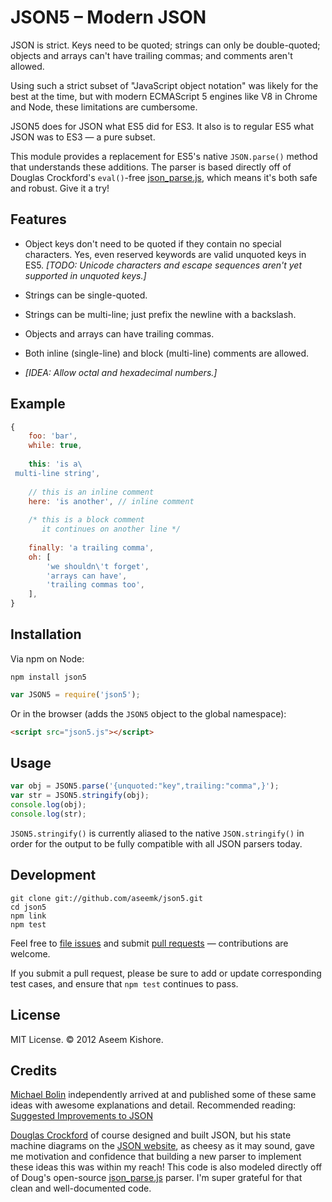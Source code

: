# JSON5 – Modern JSON

JSON is strict. Keys need to be quoted; strings can only be double-quoted;
objects and arrays can't have trailing commas; and comments aren't allowed.

Using such a strict subset of "JavaScript object notation" was likely for the
best at the time, but with modern ECMAScript 5 engines like V8 in Chrome and
Node, these limitations are cumbersome.

JSON5 does for JSON what ES5 did for ES3. It also is to regular ES5 what JSON
was to ES3 — a pure subset.

This module provides a replacement for ES5's native `JSON.parse()` method that
understands these additions. The parser is based directly off of Douglas
Crockford's `eval()`-free [json_parse.js][], which means it's both safe and
robust. Give it a try!

## Features

- Object keys don't need to be quoted if they contain no special characters.
  Yes, even reserved keywords are valid unquoted keys in ES5.
  *[TODO: Unicode characters and escape sequences aren't yet supported in
  unquoted keys.]*

- Strings can be single-quoted.

- Strings can be multi-line; just prefix the newline with a backslash.

- Objects and arrays can have trailing commas.

- Both inline (single-line) and block (multi-line) comments are allowed.

- *[IDEA: Allow octal and hexadecimal numbers.]*

## Example

```js
{
    foo: 'bar',
    while: true,
    
    this: 'is a\
 multi-line string',
 
    // this is an inline comment
    here: 'is another', // inline comment
    
    /* this is a block comment
       it continues on another line */
       
    finally: 'a trailing comma',
    oh: [
        'we shouldn\'t forget',
        'arrays can have',
        'trailing commas too',
    ],
}
```

## Installation

Via npm on Node:

```
npm install json5
```

```js
var JSON5 = require('json5');
```

Or in the browser (adds the `JSON5` object to the global namespace):

```html
<script src="json5.js"></script>
```

## Usage

```js
var obj = JSON5.parse('{unquoted:"key",trailing:"comma",}');
var str = JSON5.stringify(obj);
console.log(obj);
console.log(str);
```

`JSON5.stringify()` is currently aliased to the native `JSON.stringify()` in
order for the output to be fully compatible with all JSON parsers today.

## Development

```
git clone git://github.com/aseemk/json5.git
cd json5
npm link
npm test
```

Feel free to [file issues](https://github.com/aseemk/json5/issues) and submit
[pull requests](https://github.com/aseemk/json5/pulls) — contributions are
welcome.

If you submit a pull request, please be sure to add or update corresponding
test cases, and ensure that `npm test` continues to pass.

## License

MIT License. © 2012 Aseem Kishore.

## Credits

[Michael Bolin](http://bolinfest.com/) independently arrived at and published
some of these same ideas with awesome explanations and detail.
Recommended reading:
[Suggested Improvements to JSON](http://bolinfest.com/essays/json.html)

[Douglas Crockford](http://www.crockford.com/) of course designed and built
JSON, but his state machine diagrams on the [JSON website](http://json.org/),
as cheesy as it may sound, gave me motivation and confidence that building a
new parser to implement these ideas this was within my reach!
This code is also modeled directly off of Doug's open-source [json_parse.js][]
parser. I'm super grateful for that clean and well-documented code.

[json_parse.js]: https://github.com/douglascrockford/JSON-js/blob/master/json_parse.js
